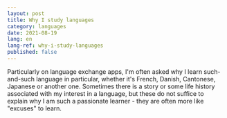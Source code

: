 ```yaml
---
layout: post
title: Why I study languages
category: languages
date: 2021-08-19
lang: en
lang-ref: why-i-study-languages
published: false
---
```


Particularly on language exchange apps, I'm often asked why I learn such-and-such language in particular, whether it's French, Danish, Cantonese, Japanese or another one. Sometimes there is a story or some life history associated with my interest in a language, but these do not suffice to explain why I am such a passionate learner - they are often more like "excuses" to learn.